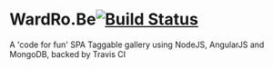 WardRo.Be[![Build Status](https://travis-ci.org/NeLk42/wardro.be.svg?branch=master)](https://travis-ci.org/NeLk42/wardro.be)
===========
A 'code for fun' SPA Taggable gallery using NodeJS, AngularJS and MongoDB, backed by Travis CI
